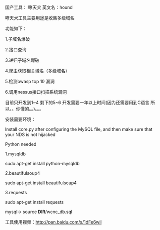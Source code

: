 国产工具： 哮天犬 英文名：hound 

哮天犬工具主要用途是收集多级域名

功能如下：

   1.子域名爆破
   
   2.接口查询
   
   3.递归子域名爆破
   
   4.爬虫获取相关域名（多级域名）
   
   5.检测owasp top 10 漏洞 
   
   6.调用nessus接口扫描系统漏洞
   
目前只开发到1~4 剩下的5~6 开发需要一年以上时间(因为还需要用到C语言 所以。。你懂的。。)。。。


安装需要环境：

Install core.py after configuring the MySQL file, and then make sure that your NDS is not hijacked 

Python needed 

1.mysqldb

sudo apt-get install python-mysqldb

2.beautifulsoup4

sudo apt-get install beautifulsoup4

3.requests

sudo apt-get install requests



mysql-> source __DIR__/wcnc_db.sql




工具使用视频：http://pan.baidu.com/s/1dFe6wil


